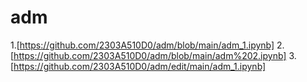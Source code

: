 # adm
1.[https://github.com/2303A510D0/adm/blob/main/adm_1.ipynb]
2.[https://github.com/2303A510D0/adm/blob/main/adm%202.ipynb]
3.[https://github.com/2303A510D0/adm/edit/main/adm_1.ipynb]
